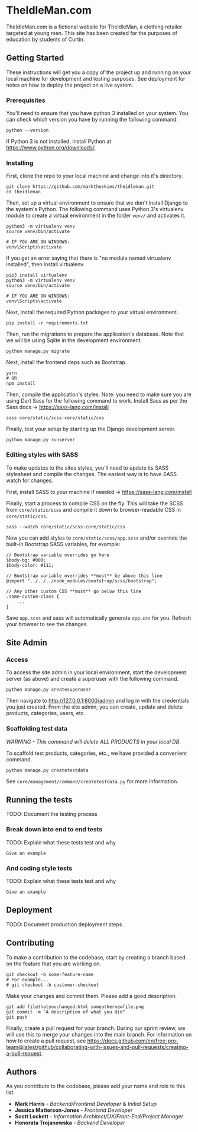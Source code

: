 # TheIdleMan.com

TheIdleMan.com is a fictional website for TheIdleMan, a clothing retailer targeted at young men. This site has been created for the purposes of education by students of Curtin.

## Getting Started

These instructions will get you a copy of the project up and running on your local machine for development and testing purposes. See deployment for notes on how to deploy the project on a live system.

### Prerequisites

You'll need to ensure that you have python 3 installed on your system. You can check which version you have by running the following command.

```
python --version
```

If Python 3 is not installed, install Python at https://www.python.org/downloads/.

### Installing

First, clone the repo to your local machine and change into it's directory.

```
git clone https://github.com/marktheskies/theidleman.git
cd theidleman
```

Then, set up a virtual environment to ensure that we don't install Django to the system's Python. The following command uses Python 3's virtualenv module to create a virtual environment in the folder `venv/` and activates it.

```
python3 -m virtualenv venv
source venv/bin/activate

# IF YOU ARE ON WINDOWS:
venv\Scripts\activate
```

If you get an error saying that there is "no module named virtualenv installed", then install virtualenv.

```
pip3 install virtualenv
python3 -m virtualenv venv
source venv/bin/activate

# IF YOU ARE ON WINDOWS:
venv\Scripts\activate
```

Next, install the required Python packages to your virtual environment.

```
pip install -r requirements.txt
```

Then, run the migrations to prepare the application's database. Note that we will be using Sqlite in the development environment.

```
python manage.py migrate
```

Next, install the frontend deps such as Bootstrap.

```
yarn
# OR
npm install
```

Then, compile the application's styles. Note: you need to make sure you are using Dart Sass for the following command to work. Install Sass as per the Sass docs -> https://sass-lang.com/install

```
sass core/static/scss:core/static/css
```

Finally, test your setup by starting up the Django development server.

```
python manage.py runserver
```

### Editing styles with SASS

To make updates to the sites styles, you'll need to update its SASS stylesheet and compile the changes. The easiest way is to have SASS watch for changes.

First, install SASS to your machine if needed -> https://sass-lang.com/install

Finally, start a process to compile CSS on the fly. This will take the SCSS from `core/static/scss` and compile it down to browser-readable CSS in `core/static/css`.

```
sass --watch core/static/scss:core/static/css
```

Now you can add styles to `core/static/scss/app.scss` and/or override the built-in Bootstrap SASS variables, for example:

```
// Bootstrap variable overrides go here
$body-bg: #000;
$body-color: #111;

// Bootstrap variable overrides **must** be above this line
@import "../../../node_modules/bootstrap/scss/bootstrap";

// Any other custom CSS **must** go below this line
.some-custom-class {
    ...
}
```

Save `app.scss` and sass will automatically generate `app.css` for you. Refresh your browser to see the changes.

## Site Admin

### Access

To access the site admin in your local environment, start the development server (as above) and create a superuser with the following command.

```
python manage.py createsuperuser
```

Then navigate to http://127.0.0.1:8000/admin and log in with the credentials you just created. From the site admin, you can create, update and delete products, categories, users, etc.

### Scaffolding test data

*WARNING - This command will delete ALL PRODUCTS in your local DB.*

To scaffold test products, categories, etc., we have provided a convenient command.

```
python manage.py createtestdata
```

See `core/management/command/createtestdata.py` for more information.

## Running the tests

TODO: Document the testing process

### Break down into end to end tests

TODO: Explain what these tests test and why

```
Give an example
```

### And coding style tests

TODO: Explain what these tests test and why

```
Give an example
```

## Deployment

TODO: Document production deployment steps

## Contributing

To make a contribution to the codebase, start by creating a branch based on the feature that you are working on.

```
git checkout -b some-feature-name
# For example...
# git checkout -b customer-checkout
```

Make your changes and commit them. Please add a good description.

```
git add filethatyouchanged.html someothernewfile.png
git commit -m "A description of what you did"
git push
```

Finally, create a pull request for your branch. During our sprint review, we will use this to merge your changes into the main branch. For information on how to create a pull request, see https://docs.github.com/en/free-pro-team@latest/github/collaborating-with-issues-and-pull-requests/creating-a-pull-request.

## Authors

As you contribute to the codebase, please add your name and role to this list.

* **Mark Harris** - *Backend/Frontend Developer & Initial Setup*
* **Jessica Matterson-Jones** - *Frontend Developer*
* **Scott Lockett** - *Information Architect/UX/Front-End/Project Manager*
* **Honorata Trojanowska** - *Backend Developer*
